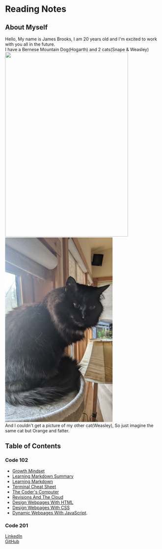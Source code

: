 # Reading Notes

## About Myself<br>
Hello, My name is James Brooks, I am 20 years old and I'm excited to work with you all in the future.<br>
I have a Bernese Mountain Dog(Hogarth) and 2 cats(Snape & Weasley)<br>
<img src="PXL_20220124_222637381.jpg" width="400" height="600">
<img src="PXL_20220124_222656582.jpg" width="350" height="600"><br>
And I couldn't get a picture of my other cat(Weasley), So just imagine the same cat but Orange and fatter.

## Table of Contents

### Code 102

- [Growth Mindset](https://jamesbrooks01.github.io/reading-notes/GrowthMindset)
- [Learning Markdown Summary](https://jamesbrooks01.github.io/reading-notes/LearningMarkdownSummary)
- [Learning Markdown](https://jamesbrooks01.github.io/reading-notes/LearningMarkdown)
- [Terminal Cheat Sheet](https://jamesbrooks01.github.io/reading-notes/TerminalCheatSheet)
- [The Coder's Computer](https://jamesbrooks01.github.io/reading-notes/TheCoder'sComputer)
- [Revisions And The Cloud](https://jamesbrooks01.github.io/reading-notes/RevisionsAndTheCloud)
- [Design Webpages With HTML](https://jamesbrooks01.github.io/reading-notes/DesignWebpagesWithHTML)
- [Design Webpages With CSS](https://jamesbrooks01.github.io/reading-notes/DesignWebpagesWithCSS)
- [Dynamic Webpages With JavaScript](https://jamesbrooks01.github.io/reading-notes/DynamicWebpagesWithJavaScript).

### Code 201


[LinkedIn](https://www.linkedin.com/in/james-brooks-8270b3170/)<br>
[GitHub](https://github.com/JamesBrooks01)<br>
